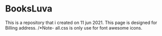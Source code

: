 # BooksLuva
This is a repository that i created on 11 jun 2021.
This page is designed for Billing address. 
/*Note- all.css is only use for font awesome icons. 
